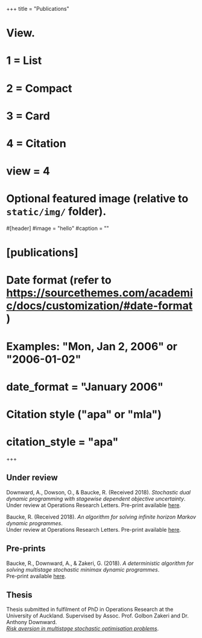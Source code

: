 +++
title = "Publications"

# View.
#   1 = List
#   2 = Compact
#   3 = Card
#   4 = Citation
#   view = 4

# Optional featured image (relative to `static/img/` folder).
#[header]
#image = "hello"
#caption = ""

# [publications]
  # Date format (refer to https://sourcethemes.com/academic/docs/customization/#date-format )
  #   Examples: "Mon, Jan 2, 2006" or "2006-01-02"
  # date_format = "January 2006"

  # Citation style ("apa" or "mla")
  # citation_style = "apa"
+++

<!-- ## Published -->

## Under review
Downward, A., Dowson, O., & Baucke, R. (Received 2018). _Stochastic dual dynamic programming with stagewise dependent objective uncertainty_.  
Under review at Operations Research Letters. Pre-print available [here](http://www.optimization-online.org/DB_HTML/2018/02/6454.html).

Baucke, R. (Received 2018). _An algorithm for solving infinite horizon Markov dynamic programmes_.  
Under review at Operations Research Letters. Pre-print available [here](http://www.optimization-online.org/DB_HTML/2018/04/6565.html).

## Pre-prints
Baucke, R., Downward, A., & Zakeri, G. (2018). _A deterministic algorithm for solving multistage stochastic minimax dynamic programmes_.  
Pre-print available [here](http://www.optimization-online.org/DB_HTML/2018/02/6449.html).

## Thesis
Thesis submitted in fulfilment of PhD in Operations Research at the University of Auckland. Supervised by Assoc. Prof. Golbon Zakeri and Dr. Anthony Downward.  
[_Risk aversion in multistage stochastic optimisation problems_](.files/thesis.pdf).